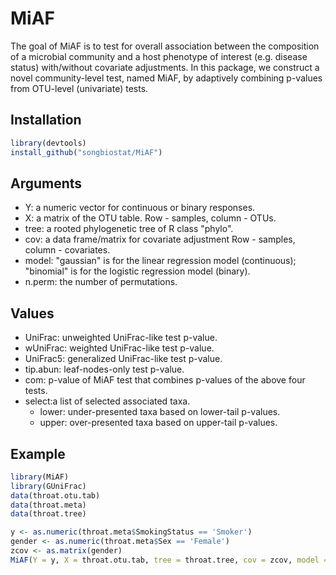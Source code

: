 
<!-- README.md is generated from README.Rmd. Please edit that file -->
# MiAF

<!-- badges: start -->
<!-- badges: end -->
The goal of MiAF is to test for overall association between the composition of a microbial community and a host phenotype of interest (e.g. disease status) with/without covariate adjustments. In this package, we construct a novel community-level test, named MiAF, by adaptively combining p-values from OTU-level (univariate) tests.

## Installation

``` r
library(devtools)
install_github("songbiostat/MiAF")
```

## Arguments

-   Y: a numeric vector for continuous or binary responses.
-   X: a matrix of the OTU table. Row - samples, column - OTUs.
-   tree: a rooted phylogenetic tree of R class "phylo".
-   cov: a data frame/matrix for covariate adjustment Row - samples, column - covariates.
-   model: "gaussian" is for the linear regression model (continuous); "binomial" is for the logistic regression model (binary).
-   n.perm: the number of permutations.

## Values

-   UniFrac: unweighted UniFrac-like test p-value.
-   wUniFrac: weighted UniFrac-like test p-value.
-   UniFrac5: generalized UniFrac-like test p-value.
-   tip.abun: leaf-nodes-only test p-value.
-   com: p-value of MiAF test that combines p-values of the above four tests.
-   select:a list of selected associated taxa.
    -   lower: under-presented taxa based on lower-tail p-values.
    -   upper: over-presented taxa based on upper-tail p-values.

## Example

``` r
library(MiAF)
library(GUniFrac)
data(throat.otu.tab)
data(throat.meta)
data(throat.tree)

y <- as.numeric(throat.meta$SmokingStatus == 'Smoker')
gender <- as.numeric(throat.meta$Sex == 'Female')
zcov <- as.matrix(gender)
MiAF(Y = y, X = throat.otu.tab, tree = throat.tree, cov = zcov, model = "binomial", n.perm = 999)
```
